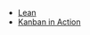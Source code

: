 * [Lean](https://youtu.be/wfsRAZUnonI)
* [Kanban in Action](https://www.manning.com/books/kanban-in-action)
